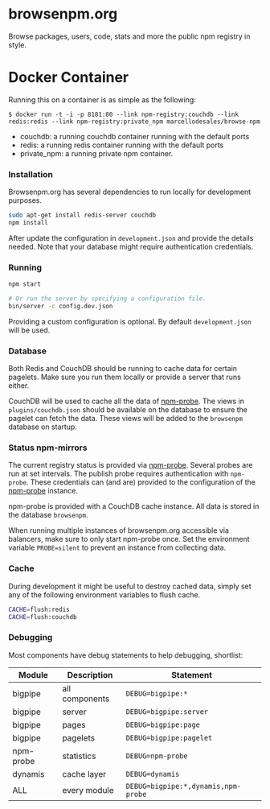 browsenpm.org
=============

Browse packages, users, code, stats and more the public npm registry in style.

Docker Container
============

Running this on a container is as simple as the following:

```
$ docker run -t -i -p 8181:80 --link npm-registry:couchdb --link redis:redis --link npm-registry:private_npm marcellodesales/browse-npm
```

* couchdb: a running couchdb container running with the default ports
* redis: a running redis container running with the default ports
* private_npm: a running private npm container.

### Installation

Browsenpm.org has several dependencies to run locally for development purposes.

```bash
sudo apt-get install redis-server couchdb
npm install
```

After update the configuration in `development.json` and provide the details
needed. Note that your database might require authentication credentials.

### Running

```bash
npm start

# Or run the server by specifying a configuration file.
bin/server -c config.dev.json
```

Providing a custom configuration is optional. By default `development.json`
will be used.

### Database

Both Redis and CouchDB should be running to cache data for certain pagelets. Make
sure you run them locally or provide a server that runs either.

CouchDB will be used to cache all the data of [npm-probe]. The views in
`plugins/couchdb.json` should be available on the database to ensure the
pagelet can fetch the data. These views will be added to the `browsenpm` database
on startup.

### Status npm-mirrors

The current registry status is provided via [npm-probe]. Several probes are run at
set intervals. The publish probe requires authentication with `npm-probe`. These
credentials can (and are) provided to the configuration of the [npm-probe] instance.

npm-probe is provided with a CouchDB cache instance. All data is stored in the
database `browsenpm`.

When running multiple instances of browsenpm.org accessible via balancers, make
sure to only start npm-probe once. Set the environment variable `PROBE=silent` to
prevent an instance from collecting data.

[npm-probe]: https://github.com/Moveo/npm-probe

### Cache

During development it might be useful to destroy cached data, simply set any of the
following environment variables to flush cache.

```bash
CACHE=flush:redis
CACHE=flush:couchdb
```

### Debugging

Most components have debug statements to help debugging, shortlist:

| Module    | Description    | Statement                            |
| --------- | -------------- | ------------------------------------ |
| bigpipe   | all components | `DEBUG=bigpipe:*`                    |
| bigpipe   | server         | `DEBUG=bigpipe:server`               |
| bigpipe   | pages          | `DEBUG=bigpipe:page`                 |
| bigpipe   | pagelets       | `DEBUG=bigpipe:pagelet`              |
| npm-probe | statistics     | `DEBUG=npm-probe`                    |
| dynamis   | cache layer    | `DEBUG=dynamis`                      |
| ALL       | every module   | `DEBUG=bigpipe:*,dynamis,npm-probe`  |
